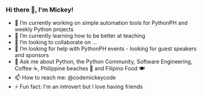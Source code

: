 ### Hi there 👋, I'm Mickey!

<!--
**codemickeycode/codemickeycode** is a ✨ _special_ ✨ repository because its `README.md` (this file) appears on your GitHub profile.
-->

- 🔭 I’m currently working on simple automation tools for PythonPH and weekly Python projects
- 🌱 I’m currently learning how to be better at teaching
- 👯 I’m looking to collaborate on ...
- 🤔 I’m looking for help with PythonPH events - looking for guest speakers and sponsors
- 💬 Ask me about Python, the Python Community, Software Engineering, Coffee ☕, Philippine beaches 🌊 and Filipino Food 🍽️
- 📫 How to reach me: @codemickeycode
- ⚡ Fun fact: I'm an introvert but I love having friends

